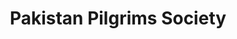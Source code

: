---
title: "Pakistan Pilgrims Society"
url: /karachi/pakistan-pilgrims-society/
shop: travel agency
---